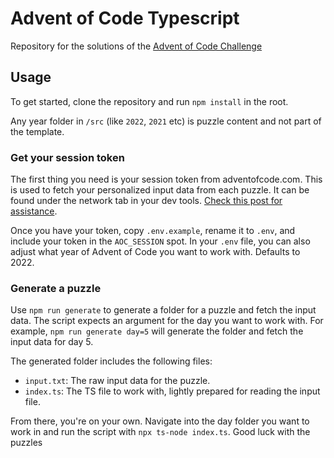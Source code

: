 # Advent of Code Typescript

Repository for the solutions of the [Advent of Code Challenge](https://adventofcode.com/)

## Usage

To get started, clone the repository and run `npm install` in the root.

Any year folder in `/src` (like `2022`, `2021` etc) is puzzle content and not part of the template.

### Get your session token

The first thing you need is your session token from adventofcode.com. This is used to fetch your personalized input data from each puzzle. It can be found under the network tab in your dev tools. [Check this post for assistance](https://github.com/wimglenn/advent-of-code-wim/issues/1).

Once you have your token, copy `.env.example`, rename it to `.env`, and include your token in the `AOC_SESSION` spot. In your `.env` file, you can also adjust what year of Advent of Code you want to work with. Defaults to 2022.

### Generate a puzzle

Use `npm run generate` to generate a folder for a puzzle and fetch the input data. The script expects an argument for the day you want to work with. For example, `npm run generate day=5` will generate the folder and fetch the input data for day 5.

The generated folder includes the following files:

- `input.txt`: The raw input data for the puzzle.
- `index.ts`: The TS file to work with, lightly prepared for reading the input file.

From there, you're on your own. Navigate into the day folder you want to work in and run the script with `npx ts-node index.ts`. Good luck with the puzzles

